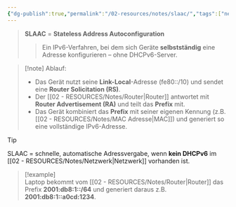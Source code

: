 ```yaml
---
{"dg-publish":true,"permalink":"/02-resources/notes/slaac/","tags":["netzwerk/protocol","netzwerk/ip/ipv6"],"noteIcon":"","updated":"2025-08-26T16:35:07.557+02:00"}
---
```


> **SLAAC** = **Stateless Address Autoconfiguration**
> 
> > Ein IPv6-Verfahren, bei dem sich Geräte **selbstständig** eine Adresse konfigurieren – ohne DHCPv6-Server.


> [!note] Ablauf:
> 
> - Das Gerät nutzt seine **Link-Local**-Adresse (fe80::/10) und sendet eine **Router Solicitation (RS)**.
> - Der [[02 - RESOURCES/Notes/Router\|Router]] antwortet mit **Router Advertisement (RA)** und teilt das **Prefix** mit.
> - Das Gerät kombiniert das **Prefix** mit seiner eigenen Kennung (z.B. [[02 - RESOURCES/Notes/MAC Adresse\|MAC]]) und generiert so eine vollständige IPv6-Adresse.

> [!tip]  
> SLAAC = schnelle, automatische Adressvergabe, wenn **kein DHCPv6** im [[02 - RESOURCES/Notes/Netzwerk\|Netzwerk]] vorhanden ist.

> [!example]  
> Laptop bekommt vom [[02 - RESOURCES/Notes/Router\|Router]] das Prefix **2001:db8:1::/64** und generiert daraus z.B. **2001:db8:1::a0cd:1234**.